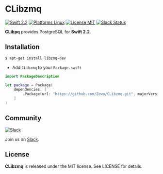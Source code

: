 CLibzmq
======

[![Swift 2.2](https://img.shields.io/badge/Swift-2.2-orange.svg?style=flat)](https://swift.org)
[![Platforms Linux](https://img.shields.io/badge/Platforms-Linux-lightgray.svg?style=flat)](https://swift.org)
[![License MIT](https://img.shields.io/badge/License-MIT-blue.svg?style=flat)](https://tldrlegal.com/license/mit-license)
[![Slack Status](http://slack.zewo.io/badge.svg)](http://slack.zewo.io)

**CLibpq** provides PostgreSQL for **Swift 2.2**.

## Installation


```bash
$ apt-get install libzmq-dev
```

- Add `CLibzmq` to your `Package.swift`

```swift
import PackageDescription

let package = Package(
	dependencies: [
		.Package(url: "https://github.com/Zewo/CLibzmq.git", majorVersion: 0, minor: 2)
	]
)

```

## Community

[![Slack](http://s13.postimg.org/ybwy92ktf/Slack.png)](http://slack.zewo.io)

Join us on [Slack](http://slack.zewo.io).

License
-------

**CLibzmq** is released under the MIT license. See LICENSE for details.